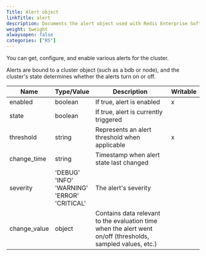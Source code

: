 ```yaml
---
Title: Alert object
linkTitle: alert
description: Documents the alert object used with Redis Enterprise Software REST API calls.
weight: $weight
alwaysopen: false
categories: ["RS"]
---
```


You can get, configure, and enable various alerts for the cluster.

Alerts are bound to a cluster object (such as a bdb or node), and the cluster's state determines whether the alerts turn on or off.

  Name  | Type/Value | Description | Writable
|-------|------------|-------------|----------|
| enabled       | boolean | If true, alert is enabled | x |
| state         | boolean | If true, alert is currently triggered | |               
| threshold     | string  | Represents an alert threshold when applicable | x |
| change_time   | string  | Timestamp when alert state last changed | |
| severity      | 'DEBUG'<br />'INFO'<br />'WARNING'<br />'ERROR'<br />'CRITICAL' | The alert's severity | |
| change_value  | object | Contains data relevant to the evaluation time when the alert went on/off (thresholds, sampled values, etc.) | |  
